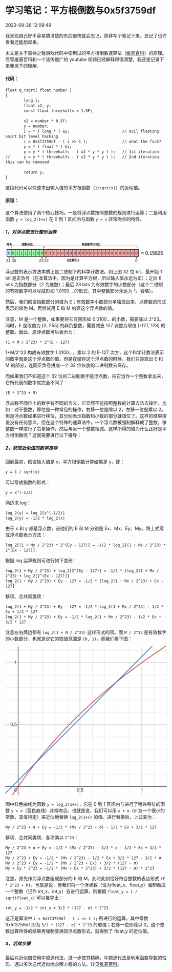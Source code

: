 # 学习笔记：平方根倒数与0x5f3759df

2023-09-26 12:09:49

我发现自己好不容易搞清楚的东西很快就会忘记，除非写个笔记下来，忘记了也许看看还能想起来。

本文是关于雷神之锤游戏代码中使用过的平方根倒数速算法（[维基百科](https://zh.wikipedia.org/zh-hans/%E5%B9%B3%E6%96%B9%E6%A0%B9%E5%80%92%E6%95%B0%E9%80%9F%E7%AE%97%E6%B3%95)）的原理。尽管维基百科和一个流传很广的 youtube 视频已经解释得很清楚，我还是记录下来我当下的理解。

#### 代码：

```
float Q_rsqrt( float number )
{
        long i;
        float x2, y;
        const float threehalfs = 1.5F;

        x2 = number * 0.5F;
        y = number;
        i = * ( long * ) &y;                       // evil floating point bit level hacking
        i = 0x5f3759df - ( i >> 1 );               // what the fuck?
        y = * ( float * ) &i;
        y = y * ( threehalfs - ( x2 * y * y ) );   // 1st iteration
//      y = y * ( threehalfs - ( x2 * y * y ) );   // 2nd iteration, this can be removed

        return y;
}
```

这段代码可以快速求出输入值的平方根倒数（`1/sqrt(x)`）的近似值。

#### 原理：


这个算法使用了两个核心技巧。一是将浮点数按照整数的规则进行运算；二是利用函数 `y = log_2(1+x)` 在 0 到 1 区间内与函数 `y = x` 非常吻合的特性。


##### 1，对浮点数进行整形运算

![浮点数](/blog/images/p2309261031.png)

浮点数的表示方法本质上是二进制下的科学计数法。如上图 32 位 bit，最开始 1 bit 是正负号（在本算法中，因为是计算平方根，所以输入值永远为正）；之后 8 bits 为指数部分（2 为底数）；最后 23 bits 为有效数字的小数部分（这个二进制的有效数字可以写成形如 1.0100... 的形式，其中整数部分永远为 1，省略）。

然后，我们假设指数部分的值为 E；有效数字小数部分单独取出来、以整数的形式表示的值为 M。再尝试用 E 和 M 构建这个浮点数的值。

注意，M 是一个整数，如果要将它变回形如 0.0100… 的小数，需要除以 2^23。同时，E 是取值为 [0, 255] 的非负整数，需要减去 127 调整为取值 [-127, 128] 的整数。因此，原浮点数可以表示为：

```
(1 + M / 2^23) * 2^(E - 127)
```

1+M/2^23 构成有效数字 1.0100…，乘以 2 的 E-127 次方，这个科学计数法表示的数字就是这个浮点数的值。但是在储存这个浮点数的时候，我们只是取出 E 和 M 的部分，连同正负号拼成一个 32 位长度的二进制数去保存。

而如果我们不知道这个 32 位的二进制数字是浮点数，把它当作一个整数拿出来，它所代表的数字就完全不同了：

```
(E * 2^23 + M)
```

浮点数不同位上的数字有不同的含义，它显然不能按照整数的计算方法去操作。比如：对于整数，移位是一种常见的操作，右移一位是除以 2，左移一位是乘以 2。但是浮点数如果进行移位，其分别表示指数和小数的部分就错位了。这样的结果按说没有任何意义。但在这个特殊的速算法中，一个浮点数被强制解释成了整数，像整数一样进行了右移操作，然后与另一个整数相减。这样所得的值为什么正好是平方根倒数呢？这就需要进行以下推导：

##### 2，获取近似值的数学推导

回到最初，假设输入值是 x，平方根倒数计算结果是 y，即：

```
y = 1 / sqrt(x)
```

可以写成指数的形式：

```
y = x^(-1/2)
```

两边求 log：

```
log_2(y) = log_2[x^(-1/2)]
log_2(y) = -1/2 * log_2(x)
```

由于 x 和 y 都是浮点数，设他们的 E 和 M 分别是 Ex、Mx、Ey、My。将上式写成浮点数表示方法：

```
log_2[(1 + My / 2^23) * 2^(Ey - 127)] = -1/2 * log_2[(1 + Mx / 2^23) * 2^(Ex - 127)]
```

根据 log 运算规则可进行如下变形：

```
log_2(1 + My / 2^23) + log_2[2^(Ey - 127)] = -1/2 * {log_2(1 + Mx / 2^23) + log_2[2^(Ex - 127)]}
log_2(1 + My / 2^23) + Ey - 127 = -1/2 * [log_2(1 + Mx / 2^23) + Ex - 127]
```

移项、合并同类项：

```
log_2(1 + My / 2^23) + Ey - 127 = -1/2 * log_2(1 + Mx / 2^23) - 1/2 * Ex + 1/2 * 127
log_2(1 + My / 2^23) + Ey = -1/2 * log_2(1 + Mx / 2^23) - 1/2 * Ex + 3/2 * 127
```

注意左右两边都有 `log_2(1 + M / 2^23)` 这样形式的项。而 `M / 2^23` 是有效数字的小数部分，也就是说它的取值范围是 `[0, 1)`。而我们看下图：

![函数图](/blog/images/p2309261123.png)

图中红色曲线为函数 `y = log_2(1+x)`，它在 0 到 1 区间内与进行了稍许移位的函数 `y = x`（蓝色直线）非常吻合。也就是说，我们可以用 `x + σ`（σ 为一个很小的常数，其值待定）来近似地替换 `log_2(1+x)` 的值。进行替换后，上式变为：

```
My / 2^23 + σ + Ey = -1/2 * (Mx / 2^23 + σ) - 1/2 * Ex + 3/2 * 127
```

移项、合并同类项、各项乘以 `2^23`：

```
My / 2^23 + σ + Ey = -1/2 * (Mx / 2^23) - 1/2 * σ - 1/2 * Ex + 3/2 * 127
My / 2^23 + Ey = -1/2 * (Mx / 2^23) - 1/2 * Ex + 3/2 * 127 - 3/2 * σ
My / 2^23 + Ey = -1/2 * (Mx / 2^23 + Ex) + 3/2 * (127 - σ)
My + Ey * 2^23 = -1/2 * (Mx + Ex * 2^23) + 3/2 * (127 - σ) * 2^23
```

注意，原先作为浮点数组成部分的 E 和 M，此时此刻恰好符合整数的表达形式 `(E * 2^23 + M)`。也就是说，当我们将一个浮点数（设为float_x、float_y）强制看成一个整数（记作 int_x、int_y）去进行运算，则根据 `float_y = 1 / sqrt(float_x)` 可以推导出：

```
int_y = -1/2 * int_x + 3/2 * (127 - σ) * 2^23
```

这正是算法中 `i = 0x5f3759df - ( i >> 1 );` 所进行的运算。其中常数 0x5f3759df 即为 `3/2 * (127 - σ) * 2^23` 的取值；右移一位即除以 2。这个整数运算所得的结果再强制变换回浮点数形式，就得到了 float_y 的近似值。

##### 3，后续步骤

最后对近似值使用牛顿迭代法，进一步使其精确。牛顿迭代法是利用函数导数的性质、通过多次迭代近似地求解方程的方法。详见[维基百科](https://zh.wikipedia.org/zh-hans/%E7%89%9B%E9%A1%BF%E6%B3%95)。
